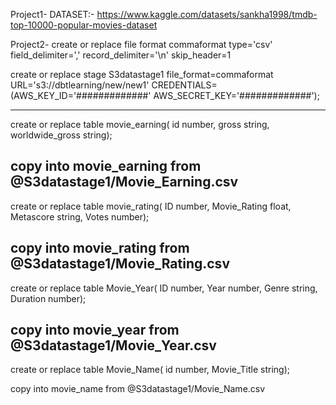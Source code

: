 
Project1-
DATASET:-
  https://www.kaggle.com/datasets/sankha1998/tmdb-top-10000-popular-movies-dataset
  
  
Project2-
create or replace file format commaformat
type='csv'
field_delimiter=','
record_delimiter='\n'
skip_header=1

create or replace stage S3datastage1
file_format=commaformat
URL='s3://dbtlearning/new/new1'
CREDENTIALS=(AWS_KEY_ID='#############' AWS_SECRET_KEY='#############');

-----------------------------------------------------------------------------------
create or replace table movie_earning(
    id number,
    gross string,
    worldwide_gross string);
    
copy into movie_earning
from @S3datastage1/Movie_Earning.csv
------------------------------------------------------------------------------------
create or replace table movie_rating(
    ID number,
    Movie_Rating float,
    Metascore string,
    Votes number);
    
copy into movie_rating
from @S3datastage1/Movie_Rating.csv
-------------------------------------------------------------------------------------
create or replace table Movie_Year(
    ID number,
    Year number,
    Genre string,
    Duration number);
    
copy into movie_year
from @S3datastage1/Movie_Year.csv    
-------------------------------------------------------------------------------------    
create or replace table Movie_Name(
    id number,
    Movie_Title string);    
    
copy into movie_name
from @S3datastage1/Movie_Name.csv
